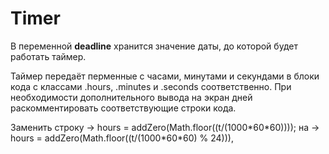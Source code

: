 # Timer

<p>В переменной <b>deadline</b> хранится значение даты, до которой будет работать таймер.</p>

<p>Таймер передаёт перменные с часами, минутами и секундами в блоки кода 
с классами .hours, .minutes и .seconds соответственно. При необходимости 
дополнительного вывода на экран дней раскомментировать соответствующие строки кода. </p>

<p>Заменить строку -> hours = addZero(Math.floor((t/(1000*60*60))));
            на  -> hours = addZero(Math.floor((t/(1000*60*60) % 24))),
</p>
